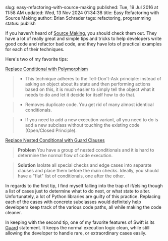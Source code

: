 slug: easy-refactoring-with-source-making
published: Tue, 19 Jul 2016 at 11:58 AM
updated: Wed, 13 Nov 2024 01:34:38 
title: Easy Refactoring with Source Making 
author: Brian Schrader
tags: refactoring, programming
status: publish

If you haven't heard of [Source Making][sm], you should check them out. They
have a lot of really great and simple tips and tricks to help developers write
good code and refactor bad code, and they have lots of practical examples for
each of their techniques.

Here's two of my favorite tips: 

[Replace Conditional with Polymorphism][poly]

> - This technique adheres to the Tell-Don't-Ask principle: instead of asking an
object about its state and then performing actions based on this, it is much
easier to simply tell the object what it needs to do and let it decide for
itself how to do that.

> - Removes duplicate code. You get rid of many almost identical conditionals.

> - If you need to add a new execution variant, all you need to do is add a new
subclass without touching the existing code (Open/Closed Principle). 

[Replace Nested Conditional with Guard Clauses][guard]

> **Problem**
> You have a group of nested conditionals and it is hard to determine the normal
flow of code execution.

> **Solution**
> Isolate all special checks and edge cases into separate clauses and place them
before the main checks. Ideally, you should have a "flat" list of conditionals,
one after the other.

In regards to the first tip, I find myself falling into the trap of if/elsing
though a list of cases just to determine what to do next, or what state to
alter. Unfortunately, a lot of Python libraries are guilty of this practice. 
Replacing each of the cases with concrete subclasses would definitely help 
developers keep track of the various code paths, all while making the code cleaner. 

In keeping with the second tip, one of my favorite features of Swift is its [Guard][sw-guard] statement. It keeps the normal execution logic clean, while still allowing the developer to handle rare, or extraordinary cases easily. 


[sw-guard]: https://thatthinginswift.com/guard-statement-swift/
[sm]: https://sourcemaking.com
[guard]: https://sourcemaking.com/refactoring/replace-nested-conditional-with-guard-clauses
[poly]: https://sourcemaking.com/refactoring/replace-conditional-with-polymorphism

